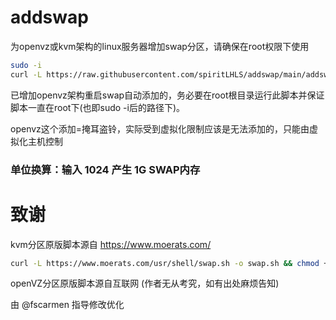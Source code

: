 # addswap

为openvz或kvm架构的linux服务器增加swap分区，请确保在root权限下使用

```bash
sudo -i 
curl -L https://raw.githubusercontent.com/spiritLHLS/addswap/main/addswap.sh -o addswap.sh && chmod +x addswap.sh && bash addswap.sh 
```

已增加openvz架构重启swap自动添加的，务必要在root根目录运行此脚本并保证脚本一直在root下(也即sudo -i后的路径下)。

openvz这个添加=掩耳盗铃，实际受到虚拟化限制应该是无法添加的，只能由虚拟化主机控制

### 单位换算：输入 1024 产生 1G SWAP内存

# 致谢

kvm分区原版脚本源自 https://www.moerats.com/

```bash
curl -L https://www.moerats.com/usr/shell/swap.sh -o swap.sh && chmod +x swap.sh && bash swap.sh
```

openVZ分区原版脚本源自互联网 (作者无从考究，如有出处麻烦告知)

由 @fscarmen 指导修改优化
